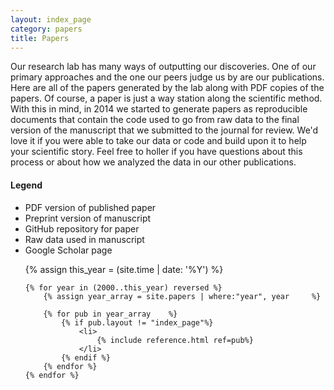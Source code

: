 ```yaml
---
layout: index_page
category: papers
title: Papers
---
```


<div class="bibliography">

<div class="container-fluid">
	<div class="row">
		<div class="col-md-8">
			Our research lab has many ways of outputting our discoveries. One of our primary approaches and the one our peers judge us by are our publications. Here are all of the papers generated by the lab along with PDF copies of the papers. Of course, a paper is just a way station along the scientific method. With this in mind, in 2014 we started to generate papers as reproducible documents that contain the code used to go from raw data to the final version of the manuscript that we submitted to the journal for review. We'd love it if you were able to take our data or code and build upon it to help your scientific story. Feel free to holler if you have questions about this process or about how we analyzed the data in our other publications.
		</div>
		<div class="col-md-4">
			<div class="legend">
				<h4>Legend</h4>
				<ul>
					<li><i class="fa fa-file-pdf-o fa-lg"></i> PDF version of published paper</li>
					<li><i class="fa fa-paypal fa-lg"></i> Preprint version of manuscript</li>
					<li><i class="fa fa-github fa-lg" ></i> GitHub repository for paper</li>
					<li><i class="fa fa-table fa-lg" ></i> Raw data used in manuscript</li>
					<li><i class="ai ai-google-scholar ai-lg"></i> Google Scholar page</li>
				</ul>
			</div>
		</div>
	</div>
</div>
<ol reversed>
	{% assign this_year = (site.time | date: '%Y') %}

	{% for year in (2000..this_year) reversed %}
		{% assign year_array = site.papers | where:"year", year		%}

		{% for pub in year_array 	%}
			{% if pub.layout != "index_page"%}
				<li>
					{% include reference.html ref=pub%}
				</li>
			{% endif %}
		{% endfor %}
	{% endfor %}
</ol>
</div>
